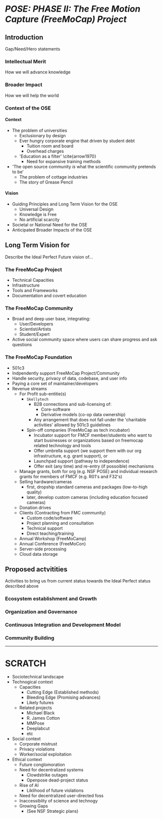 # *POSE: PHASE II: The Free Motion Capture (FreeMoCap) Project*

## Introduction
Gap/Need/Hero statements

### Intellectual Merit
How we will advance knowledge

### Broader Impact
How we will help the world

### Context of the OSE
#### Context
- The problem of universities
  - Exclusionary by design
  - Ever hungry corporate engine that driven by student debt
    - Tuition room and board
    - Overhead charges
  - 'Education as a filter' \cite{arrow1970}
    - Need for expansive training methods
- 'The open source community *is* what the scientific community pretends to be'
  - The problem of cottage industries
  - The story of Grease Pencil
#### Vision
- Guiding Principles and Long Term Vision for the OSE
  - Universal Design
  - Knowledge is Free
  - No artificial scarcity
- Societal or National Need for the OSE
- Anticipated Broader Impacts of the OSE

## Long Term Vision for
Describe the Ideal Perfect Future vision of... 

### The FreeMoCap Project
  - Technical Capacities 
  - Infrastructure
  - Tools and Frameworks
  - Documentation and covert education
  
### The FreeMoCap Community
  - Broad and deep user base, integrating:
    - User/Developers
    - Scientist/Artists
    - Student/Expert
  - Active social community space where users can share progress and ask questions

### The FreeMoCap Foundation 
  - 501c3
  - Indpendently support FreeMoCap Project/Community
  - Handle security, privacy of data, codebase,  and user info
  - Paying a core set of maintainer/developers
  - Revenue streams
    - For Profit sub-entitie(s) 
      - `Skellytech`
        - B2B connections and sub-licensing of:
          - Core-software 
          - Derivative models (co-op data ownership)
        - Any arrangement that does not fall under the 'charitable activities' allowed by 501c3 guidelines
      - Spin-off companies (FreeMoCap as tech incubator)
        - Incubator support for FMCF member/students who want to start businesses or organizations based on freemocap related technology and tools
        - Offer umbrella support (we support them with our org infrastructure, e.g. grant support), or
        - Launchpad support (pathway to independence)
        - Offer exit (any time) and re-entry (if possoible) mechanisms
    - Manage grants, both for org (e.g. NSF POSE) and individual research grants for members of FMCF (e.g. R01's and F32's)
    - Selling hardware/cameras
      - first, dropship standard cameras and packages (low-to-high quality)
      - later, develop custom cameras (including education focused cameras)
    - Donation drives 
    - Clients (Contracting from FMC community)
      - Custom code/software
      - Project planning and consultation 
      - Technical support
      - Direct teaching/training
    - Annual Workshop (FreeMoCamp)
    - Annual Conference (FreeMoCon)
    - Server-side processing
    - Cloud data storage


## Proposed actvitities
Activities to bring us from current status towards the Ideal Perfect status described above
### Ecosystem establishment and Growth
### Organization and Governance
### Continuous Integration and Development Model 
### Community Building
___ 

# SCRATCH
- Sociotechnical landscape
- Technogical context
  - Capacities
    - Cutting Edge (Established methods)
    - Bleeding Edge (Promising advances)
    - Likely futures 
  - Related projects
    - Michael Black 
    - R. James Cotton 
    - MMPose
    - Deeplabcut
    - etc
- Social context
  - Corporate mistrust
  - Privacy violations
  - Worker/social exploitation
- Ethical context
  - Future conglomoration 
  - Need for decentralized systems
    - Clowdstrike outages
    - Openpose dead-project status
  - Rise of AI 
    - Liklihood of future violations
  - Need for decentralized user-directed  foss 
  - Inaccessiblity of science and technogy
  - Growing Gaps 
    - (See NSF Strategic plans)


